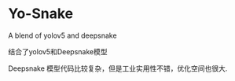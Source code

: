 # Yo-Snake
A blend of yolov5 and deepsnake

结合了yolov5和Deepsnake模型

Deepsnake 模型代码比较复杂，但是工业实用性不错，优化空间也很大.
